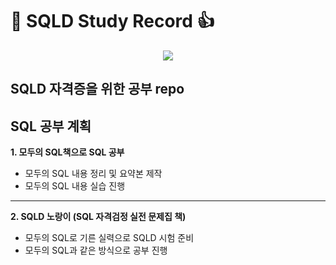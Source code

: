 # :star_struck: SQLD Study Record :+1: 

<p align="center"><img src="https://github.com/torijune/SQLD/assets/128570787/a76e7233-d03d-4438-ba4b-7099b46a5e6b"></p>

## SQLD 자격증을 위한 공부 repo

## SQL 공부 계획
**1. 모두의 SQL책으로 SQL 공부**
  - 모두의 SQL 내용 정리 및 요약본 제작
  - 모두의 SQL 내용 실습 진행
* * *  
**2. SQLD 노랑이 (SQL 자격검정 실전 문제집 책)**
  - 모두의 SQL로 기른 실력으로 SQLD 시험 준비
  - 모두의 SQL과 같은 방식으로 공부 진행
